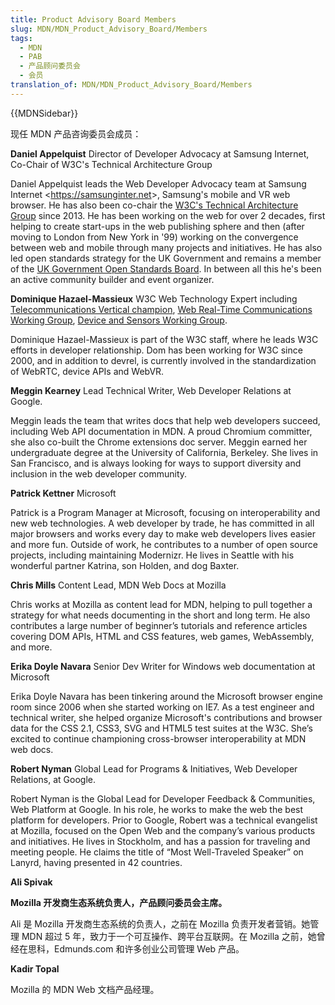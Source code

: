 ```yaml
---
title: Product Advisory Board Members
slug: MDN/MDN_Product_Advisory_Board/Members
tags:
  - MDN
  - PAB
  - 产品顾问委员会
  - 会员
translation_of: MDN/MDN_Product_Advisory_Board/Members
---
```

{{MDNSidebar}}

现任 MDN 产品咨询委员会成员：

**Daniel Appelquist**
Director of Developer Advocacy at Samsung Internet, Co-Chair of W3C's Technical Architecture Group

Daniel Appelquist leads the Web Developer Advocacy team at Samsung Internet <<https://samsunginter.net>>, Samsung's mobile and VR web browser. He has also been co-chair the [W3C's Technical Architecture Group](https://w3.org/tag) since 2013. He has been working on the web for over 2 decades, first helping to create start-ups in the web publishing sphere and then (after moving to London from New York in '99) working on the convergence between web and mobile through many projects and initiatives. He has also led open standards strategy for the UK Government and remains a member of the [UK Government Open Standards Board](https://www.gov.uk/government/groups/open-standards-board). In between all this he's been an active community builder and event organizer.

**Dominique Hazael-Massieux**
W3C Web Technology Expert including [Telecommunications Vertical champion](https://www.w3.org/Telco/), [Web Real-Time Communications Working Group](https://www.w3.org/2011/04/webrtc/), [Device and Sensors Working Group](https://www.w3.org/2009/dap/).

Dominique Hazael-Massieux is part of the W3C staff, where he leads W3C efforts in developer relationship. Dom has been working for W3C since 2000, and in addition to devrel, is currently involved in the standardization of WebRTC, device APIs and WebVR.

**Meggin Kearney**
Lead Technical Writer, Web Developer Relations at Google.

Meggin leads the team that writes docs that help web developers succeed, including Web API documentation in MDN. A proud Chromium committer, she also co-built the Chrome extensions doc server. Meggin earned her undergraduate degree at the University of California, Berkeley. She lives in San Francisco, and is always looking for ways to support diversity and inclusion in the web developer community.

**Patrick Kettner**
Microsoft

Patrick is a Program Manager at Microsoft, focusing on interoperability and new web technologies. A web developer by trade, he has committed in all major browsers and works every day to make web developers lives easier and more fun. Outside of work, he contributes to a number of open source projects, including maintaining Modernizr. He lives in Seattle with his wonderful partner Katrina, son Holden, and dog Baxter.

**Chris Mills**
Content Lead, MDN Web Docs at Mozilla

Chris works at Mozilla as content lead for MDN, helping to pull together a strategy for what needs documenting in the short and long term. He also contributes a large number of beginner’s tutorials and reference articles covering DOM APIs, HTML and CSS features, web games, WebAssembly, and more.

**Erika Doyle Navara**
Senior Dev Writer for Windows web documentation at Microsoft

Erika Doyle Navara has been tinkering around the Microsoft browser engine room since 2006 when she started working on IE7. As a test engineer and technical writer, she helped organize Microsoft's contributions and browser data for the CSS 2.1, CSS3, SVG and HTML5 test suites at the W3C. She’s excited to continue championing cross-browser interoperability at MDN web docs.

**Robert Nyman**
Global Lead for Programs & Initiatives, Web Developer Relations, at Google.

Robert Nyman is the Global Lead for Developer Feedback & Communities, Web Platform at Google. In his role, he works to make the web the best platform for developers. Prior to Google, Robert was a technical evangelist at Mozilla, focused on the Open Web and the company’s various products and initiatives. He lives in Stockholm, and has a passion for traveling and meeting people. He claims the title of “Most Well-Traveled Speaker” on Lanyrd, having presented in 42 countries.

**Ali Spivak**

**Mozilla 开发商生态系统负责人，产品顾问委员会主席。**

Ali 是 Mozilla 开发商生态系统的负责人，之前在 Mozilla 负责开发者营销。她管理 MDN 超过 5 年，致力于一个可互操作、跨平台互联网。在 Mozilla 之前，她曾经在思科，Edmunds.com 和许多创业公司管理 Web 产品。

**Kadir Topal**

Mozilla 的 MDN Web 文档产品经理。
